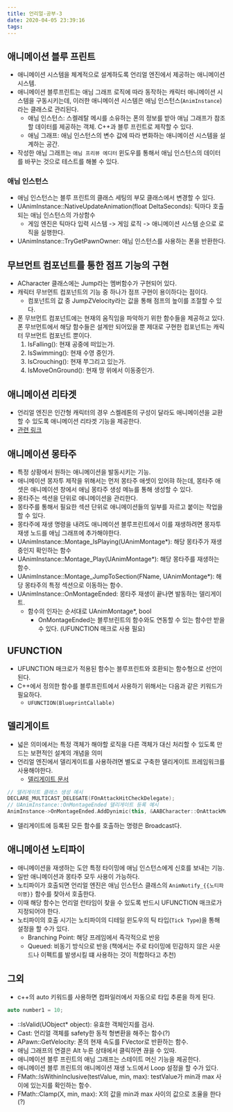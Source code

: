 ```yaml
---
title: 언리얼-공부-3
date: 2020-04-05 23:39:16
tags:
---
```


## 애니메이션 블루 프린트
- 애니메이션 시스템을 체계적으로 설계하도록 언리얼 엔진에서 제공하는 애니메이션 시스템.
- 애니메이션 블루프린트는 애님 그래프 로직에 따라 동작하는 캐릭터 애니메이션 시스템을 구동시키는데, 이러한 애니메이션 시스템은 애님 인스턴스(`AnimInstance`)라는 클래스로 관리된다.
	- 애님 인스턴스: 스켈레탈 메시를 소유하는 폰의 정보를 받아 애님 그래프가 참조할 데이터를 제공하는 객체. C++과 블루 프린트로 제작할 수 있다.
  - 애님 그래프: 애님 인스턴스의 변수 값에 따라 변화하는 애니메이션 시스템을 설계하는 공간.
- 작성한 애님 그래프는 `애님 프리뷰 에디터` 윈도우를 통해서 애님 인스턴스의 데이터를 바꾸는 것으로 테스트를 해볼 수 있다.

### 애님 인스턴스
- 애님 인스턴스는 블루 프린트의 클래스 세팅의 부모 클래스에서 변경할 수 있다.
- UAnimInstance::NativeUpdateAnimation(float DeltaSeconds): 틱마다 호출 되는 애님 인스턴스의 가상함수
  - 게임 엔진은 틱마다 입력 시스템 -> 게임 로직 -> 애니메이션 시스템 순으로 로직을 실행한다.
- UAnimInstance::TryGetPawnOwner: 애님 인스턴스를 사용하는 폰을 반환한다.

## 무브먼트 컴포넌트를 통한 점프 기능의 구현
- ACharacter 클래스에는 Jump라는 멤버함수가 구현되어 있다.
- 캐릭터 무브먼트 컴포넌트의 기능 중 하나가 점프 구현이 용이하다는 점이다.
  - 컴포넌트의 값 중 JumpZVelocity라는 값을 통해 점프의 높이를 조절할 수 있다.
- 폰 무브먼트 컴포넌트에는 현재의 움직임을 파악하기 위한 함수들을 제공하고 있다. 폰 무브먼트에서 해당 함수들은 설계만 되어있을 뿐 제대로 구현한 컴포넌트는 캐릭터 무브먼트 컴포넌트 뿐이다.
  1. IsFalling(): 현재 공중에 떠있는가.
  2. IsSwimming(): 현재 수영 중인가.
  3. IsCrouching(): 현재 쭈그리고 있는가.
  4. IsMoveOnGround(): 현재 땅 위에서 이동중인가.

## 애니메이션 리타겟
- 언리얼 엔진은 인간형 캐릭터의 경우 스켈레톤의 구성이 달라도 애니메이션을 교환할 수 있도록 애니메이션 리타겟 기능을 제공한다.
- [관련 링크](http://bit.ly/ue4retargetvideo)

## 애니메이션 몽타주
- 특정 상황에서 원하는 애니메이션을 발동시키는 기능.
- 애니메이션 몽자투 제작을 위해서는 먼저 몽타주 애셋이 있어햐 하는데, 몽타주 애셋은 애니메이션 창에서 애님 몽타주 생성 메뉴를 통해 생성할 수 있다.
- 몽타주는 섹션을 단위로 애니메이션을 관리한다.
- 몽타주를 통해서 필요한 섹션 단위로 애니메이션들의 일부를 자르고 붙이는 작업을 할 수 있다.
- 몽타주에 재생 명령을 내려도 애니메이션 블루프린트에서 이를 재생하려면 몽자투 재생 노드를 애님 그래프에 추가해야한다.
- UAnimInstance::Montage_IsPlaying(UAnimMontage*): 해당 몽타주가 재생중인지 확인하는 함수
- UAnimInstance::Montage_Play(UAnimMontage*): 해당 몽타주를 재생하는 함수.
- UAnimInstance::Montage_JumpToSection(FName, UAnimMontage*): 해당 몽타주의 특정 섹션으로 이동하는 함수.
- UAnimInstance::OnMontageEnded: 몽타주 재생이 끝나면 발동하는 델리게이트.
  - 함수의 인자는 순서대로 UAnimMontage*, bool
	- OnMontageEnded는 블루브린트의 함수와도 연동할 수 있는 함수만 받을 수 있다. (UFUNCTION 매크로 사용 필요)

## UFUNCTION
- UFUNCTION 매크로가 적용된 함수는 블루프린트와 호환되는 함수형으로 선언이 된다.
- C++에서 정의한 함수를 블루프린트에서 사용하기 위해서는 다음과 같은 키워드가 필요하다.
	- `UFUNCTION(BlueprintCallable)`

## 델리게이트
- 넓은 의미에서는 특정 객체가 해야할 로직을 다른 객체가 대신 처리할 수 있도록 만드는 보편적인 설계의 개념을 의미
- 언리얼 엔진에서 델리게이트를 사용하려면 별도로 구축한 델리게이트 프레임워크를 사용해야한다.
	- [델리게이트 문서](https://docs.unrealengine.com/ko/Programming/UnrealArchitecture/Delegates/index.html)
```C++
// 델리게이트 클래스 생성 예시
DECLARE_MULTICAST_DELEGATE(FOnAttackHitCheckDelegate);
// UAnimInstance::OnMontageEnded 델리게이트 등록 예시
AnimInstance->OnMontageEnded.AddDynimic(this, &AABCharacter::OnAttackMontageEnded)
```
- 델리게이트에 등록된 모든 함수를 호출하는 명령은 Broadcast다.

## 애니메이션 노티파이
- 애니메이션을 재생하는 도안 특정 타이밍에 애님 인스턴스에게 신호를 보내는 기능.
- 일반 애니메이션과 몽타주 모두 사용이 가능하다.
- 노티파이가 호출되면 언리얼 엔진은 애님 인스턴스 클래스의 `AnimNotify_{{노티파이명}}` 함수를 찾아서 호출한다.
- 이때 해당 함수는 언리얼 런타임이 찾을 수 있도록 반드시 UFUNCTION 매크로가 지정되어야 한다.
- 노티파이의 호출 시기는 노티파이의 디테일 윈도우의 틱 타입(`Tick Type`)을 통해 설정을 할 수가 있다.
	- Branching Point: 해당 프레임에서 즉각적으로 반응
	- Queued: 비동기 방식으로 반응 (책에서는 주로 타이밍에 민감하지 않은 사운드나 이펙트를 발생시킬 떄 사용하는 것이 적합하다고 추천)

## 그외
- c++의 auto 키워드를 사용하면 컴파일러에서 자동으로 타입 추론을 하게 된다.
```C++
auto number1 = 10;
```
- ::IsValid(UObject* object): 유효한 객체인지를 검사.
- Cast<T>: 언리얼 객체를 safety한 동적 형변환을 해주는 함수(?)
- APawn::GetVelocity: 폰의 현재 속도를 FVector로 반환하는 함수.
- 애님 그래프의 연결은 Alt 누른 상태에서 클릭하면 끊을 수 있따.
- 애니메이션 블루 프린트의 애님 그래프는 스테이트 머신 기능을 제공한다.
- 애니메이션 블루 프린트의 애니메이션 재생 노드에서 Loop 설정을 할 수가 있다.
- FMath::IsWithinInclusive<T>(testValue, min, max): testValue가 min과 max 사이에 있는지를 확인하는 함수.
- FMath::Clamp<T>(X, min, max): X의 값을 min과 max 사이의 값으로 조율을 한다(?)